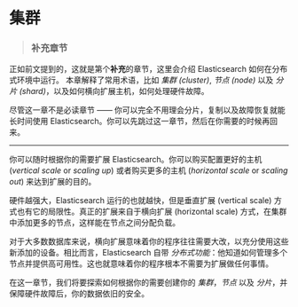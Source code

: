 # 集群


> ### 补充章节

正如前文提到的，这就是第个**补充**的章节，这里会介绍 Elasticsearch 如何在分布式环境中运行。
本章解释了常用术语，比如 _集群 (cluster)_, _节点 (node)_  以及 _分片 (shard)_，以及如何横向扩展主机，如何处理硬件故障。

尽管这一章不是必读章节 —— 你可以完全不用理会分片，复制以及故障恢复就能长时间使用 Elasticsearch。你可以先跳过这一章节，然后在你需要的时候再回来。

****

你可以随时根据你的需要扩展 Elasticsearch。你可以购买配置更好的主机 (_vertical scale_ or _scaling up_) 或者购买更多的主机 (_horizontal scale_ or _scaling out_) 来达到扩展的目的。

硬件越强大，Elasticsearch 运行的也就越快，但是垂直扩展 (vertical scale) 方式也有它的局限性。真正的扩展来自于横向扩展 (horizontal scale) 方式，在集群中添加更多的节点，这样能在节点之间分配负载。

对于大多数数据库来说，横向扩展意味着你的程序往往需要大改，以充分使用这些新添加的设备。相比而言，Elasticsearch 自带 _分布式功能_：他知道如何管理多个节点并提供高可用性。这也就意味着你的程序根本不需要为扩展做任何事情。

在这一章节，我们将要探索如何根据你的需要创建你的 _集群_，_节点_ 以及 _分片_，并保障硬件故障后，你的数据依旧的安全。
